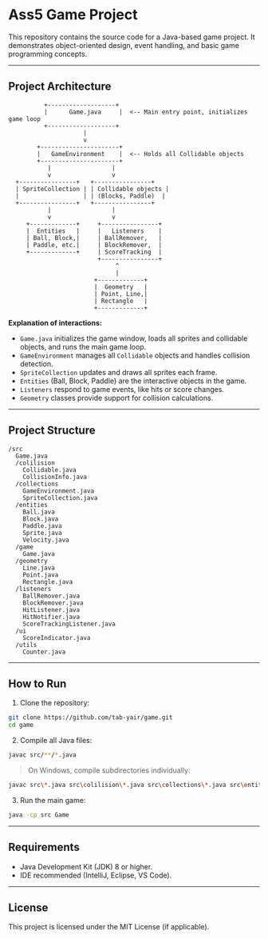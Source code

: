 # Ass5 Game Project

This repository contains the source code for a Java-based game project. It demonstrates object-oriented design, event handling, and basic game programming concepts.

---

## Project Architecture

```
          +-------------------+
          |      Game.java     |  <-- Main entry point, initializes game loop
          +-------------------+
                     |
                     v
        +----------------------+
        |   GameEnvironment    |  <-- Holds all Collidable objects
        +----------------------+
           |                 |
           v                 v
  +----------------+   +----------------+
  | SpriteCollection | | Collidable objects |
  |                  | | (Blocks, Paddle)  |
  +----------------+   +----------------+
           |                 |
           v                 v
     +-------------+     +----------------+
     |  Entities   |     |   Listeners    |
     | Ball, Block,|     | BallRemover,   |
     | Paddle, etc.|     | BlockRemover,  |
     +-------------+     | ScoreTracking  |
                         +----------------+
                              ^
                              |
                        +-------------+
                        |  Geometry   |
                        | Point, Line,|
                        | Rectangle   |
                        +-------------+
```

**Explanation of interactions:**

* `Game.java` initializes the game window, loads all sprites and collidable objects, and runs the main game loop.
* `GameEnvironment` manages all `Collidable` objects and handles collision detection.
* `SpriteCollection` updates and draws all sprites each frame.
* `Entities` (Ball, Block, Paddle) are the interactive objects in the game.
* `Listeners` respond to game events, like hits or score changes.
* `Geometry` classes provide support for collision calculations.

---

## Project Structure

```
/src
  Game.java
  /colilision
    Collidable.java
    CollisionInfo.java
  /collections
    GameEnvironment.java
    SpriteCollection.java
  /entities
    Ball.java
    Block.java
    Paddle.java
    Sprite.java
    Velocity.java
  /game
    Game.java
  /geometry
    Line.java
    Point.java
    Rectangle.java
  /listeners
    BallRemover.java
    BlockRemover.java
    HitListener.java
    HitNotifier.java
    ScoreTrackingListener.java
  /ui
    ScoreIndicator.java
  /utils
    Counter.java
```

---

## How to Run

1. Clone the repository:

```bash
git clone https://github.com/tab-yair/game.git
cd game
```

2. Compile all Java files:

```bash
javac src/**/*.java
```

> On Windows, compile subdirectories individually:

```bash
javac src\*.java src\colilision\*.java src\collections\*.java src\entities\*.java src\game\*.java src\geometry\*.java src\listeners\*.java src\ui\*.java src\utils\*.java
```

3. Run the main game:

```bash
java -cp src Game
```

---

## Requirements

* Java Development Kit (JDK) 8 or higher.
* IDE recommended (IntelliJ, Eclipse, VS Code).

---

## License

This project is licensed under the MIT License (if applicable).
